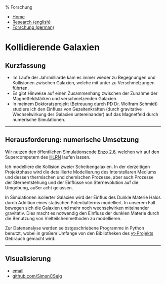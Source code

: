 % Forschung

<nav>
<ul>
	<li><a href="./index.html">Home</a></li>
	<li><a href="./research.html">Research (english)</a></li>
	<li><a href="/">Forschung (german)</a></li>
</ul>
</nav>

# Kollidierende Galaxien

## Kurzfassung

* Im Laufe der Jahrmilliarde kam es immer wieder zu Begegnungen und Kollisionen
  zwischen Galaxien, welche mit unter zu Verschmelzungen führten.
* Es gibt Hinweise auf einen Zusammenhang zwischen der Zunahme der Magnetfeldstärken
  und verschmelzenden Galaxien.
* In meinem Doktoratsprojekt (Betreuung durch PD Dr. Wolfram Schmidt) studiere ich
  den Einfluss von Gezeitenkräften (durch gravitative Wechselwirkung der Galaxien
  untereinander) auf das Magnetfeld durch numerische Simulationen.

---

## Herausforderung: numerische Umsetzung

Wir nutzen den öffentlichen Simulationscode [Enzo 2.6](https://enzo-project.org/),
welchen wir auf den Supercomputern des [HLRN](https://www.hlrn.de/?lang=de) laufen
lassen.

Ich modelliere die Kollision zweier Scheibengalaxien. In der derzeitigen 
Projektphase wird die detaillierte Modellierung des Interstellaren Mediums und 
dessen thermischen und chemischen Prozesse, aber auch Prozesse der Sternentstehung
und der Einflüsse von Sternevolution auf die Umgebung, außer acht gelassen. 

In Simulationen isolierter Galaxien wird der Einflus des Dunkle Materie Halos
durch Addition eines statischen Potentialterms modelliert. In unserem Fall bewegen
sich die Galaxien und mehr noch wechselwirken miteinander gravitativ. Dies macht
es notwendig den Einfluss der dunklen Materie durch die Benutzung von Vielteilchenmethoden zu modellieren.

Zur Datenanalyse werden selbstgeschriebene Programme in Python benutzt, wobei
in großem Umfange von den Bibliotheken des [yt-Projekts](https://yt-project.org/) 
Gebrauch gemacht wird.

---

## Visualisierung



<footer>
<ul>
	<li><a href="mailto:selg.simon@googlemail.com">email</a></li>
	<li><a href="https://github.com/SimonCSelg">github.com/SimonCSelg</a></li>
</ul>
</footer>
